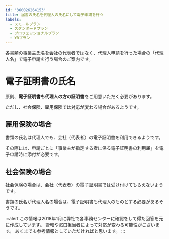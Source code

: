 ```yaml
---
id: '360026264153'
title: 届書の氏名を代理人の氏名にして電子申請を行う
labels:
  - スモールプラン
  - スタンダードプラン
  - プロフェッショナルプラン
  - ¥0プラン
---
```

各書類の事業主氏名を会社の代表者ではなく、代理人申請を行った場合の「代理人名」で電子申請を行う場合のご案内です。

# 電子証明書の氏名

原則、**電子証明書も代理人の方の証明書**をご用意いただく必要があります。

ただし、社会保険、雇用保険では対応が変わる場合があるようです。

## 雇用保険の場合

書類の氏名は代理人でも、会社（代表者）の電子証明書を利用できるようです。

その際には、申請ごとに「事業主が指定する者に係る電子証明書の利用届」を電子申請時に添付が必要です。

## 社会保険の場合

社会保険の場合は、会社（代表者）の電子証明書では受け付けてもらえないようです。

書類の氏名が代理人名の場合は、電子証明書も代理人のものとする必要があるそうです。

:::alert
この情報は2018年1月に弊社で各事務センターに確認をして得た回答を元に作成しています。
管轄や窓口担当者によって対応が変わる可能性がございます。
あくまでも参考情報としていただければと思います。
:::
